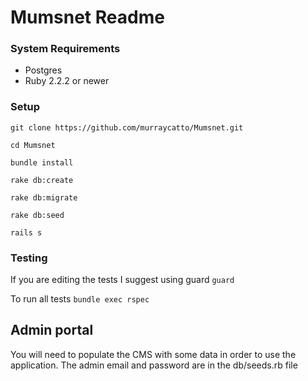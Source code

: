 # Mumsnet Readme

### System Requirements
* Postgres
* Ruby 2.2.2 or newer

### Setup

`git clone https://github.com/murraycatto/Mumsnet.git`

`cd Mumsnet`

`bundle install`

`rake db:create`

`rake db:migrate`

`rake db:seed`

`rails s`

### Testing 

If you are editing the tests I suggest using guard 
`guard`

To run all tests 
`bundle exec rspec`

## Admin portal

You will need to populate the CMS with some data in order to use the application.
The admin email and password are in the db/seeds.rb file
